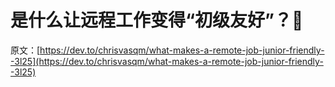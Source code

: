 # 是什么让远程工作变得“初级友好”？🤔

原文：[https://dev.to/chrisvasqm/what-makes-a-remote-job-junior-friendly--3l25](https://dev.to/chrisvasqm/what-makes-a-remote-job-junior-friendly--3l25)